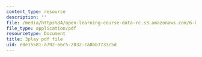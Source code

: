 ```yaml
---
content_type: resource
description: ''
file: /media/https%3A/open-learning-course-data-rc.s3.amazonaws.com/6-006-introduction-to-algorithms-fall-2011/e0e15581a79266c52032ca8bb7733c5d_HtSuA80QTyo.pdf
file_type: application/pdf
resourcetype: Document
title: 3play pdf file
uid: e0e15581-a792-66c5-2032-ca8bb7733c5d
---
```

